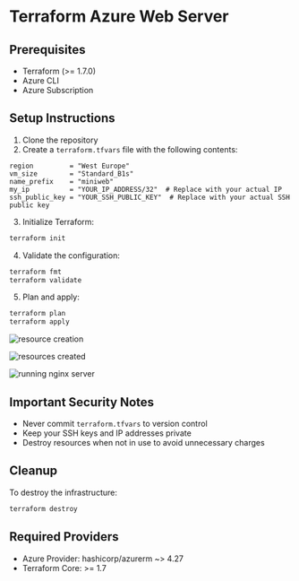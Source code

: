 # Terraform Azure Web Server

## Prerequisites

- Terraform (>= 1.7.0)
- Azure CLI
- Azure Subscription

## Setup Instructions

1. Clone the repository
2. Create a `terraform.tfvars` file with the following contents:

```hcl
region         = "West Europe"
vm_size        = "Standard_B1s"
name_prefix    = "miniweb"
my_ip          = "YOUR_IP_ADDRESS/32"  # Replace with your actual IP
ssh_public_key = "YOUR_SSH_PUBLIC_KEY"  # Replace with your actual SSH public key
```

3. Initialize Terraform:
```bash
terraform init
```

4. Validate the configuration:
```bash
terraform fmt
terraform validate
```

5. Plan and apply:
```bash
terraform plan
terraform apply


```
![resource creation](https://github.com/user-attachments/assets/7b056236-855b-4add-99c5-7a392f792547)


![resources created](https://github.com/user-attachments/assets/9c2a19c1-ad1b-49d3-b1c5-e09b5a6f47ef)


![running nginx server](https://github.com/user-attachments/assets/21c7f322-fa22-4110-a3f5-d726d68c0e21)

## Important Security Notes

- Never commit `terraform.tfvars` to version control
- Keep your SSH keys and IP addresses private
- Destroy resources when not in use to avoid unnecessary charges

## Cleanup

To destroy the infrastructure:

```bash
terraform destroy
```

## Required Providers

- Azure Provider: hashicorp/azurerm ~> 4.27
- Terraform Core: >= 1.7
